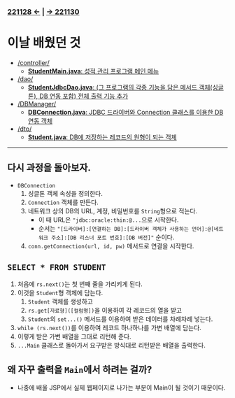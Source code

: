 ﻿### [221128 ←](/221125-221202_JAVA_AND_ORACLE/221128/) | [→ 221130](/221125-221202_JAVA_AND_ORACLE/221130/)

# 이날 배웠던 것

- [/controller/](/221125-221202_JAVA_AND_ORACLE/221129/javastudy/controller/)
    - [**StudentMain.java**: 성적 관리 프로그램 메인 메뉴](/221125-221202_JAVA_AND_ORACLE/221129/javastudy/controller/StudentMain.java)
- [/dao/](/221125-221202_JAVA_AND_ORACLE/221129/javastudy/dao/)
    - [**StudentJdbcDao.java**: (그 프로그램의 각종 기능을 담은 메서드 객체(싱글톤), DB 연동 포함) 전체 출력 기능 추가](/221125-221202_JAVA_AND_ORACLE/221129/javastudy/dao/StudentJdbcDao.java)
- [/DBManager/](/221125-221202_JAVA_AND_ORACLE/221129/javastudy/DBManager/)
    - [**DBConnection.java**: JDBC 드라이버와 Connection 클래스를 이용한 DB 연동 객체](/221125-221202_JAVA_AND_ORACLE/221129/javastudy/DBManager/DBConnection.java)
- [/dto/](/221125-221202_JAVA_AND_ORACLE/221129/javastudy/dto/)
    - [**Student.java**: DB에 저장하는 레코드의 원형이 되는 객체](/221125-221202_JAVA_AND_ORACLE/221129/javastudy/dto/Student.java)

---

## 다시 과정을 돌아보자.

- `DBConnection`
    1. 싱글톤 객체 속성을 정의한다.
    1. `Connection` 객체를 만든다.
    1. 네트워크 상의 DB의 URL, 계정, 비밀번호를 `String`형으로 적는다.
        - 이 때 URL은 `"jdbc:oracle:thin:@...`으로 시작한다.
        - 순서는 `"[드라이버]:[연결하는 DB]:[드라이버 객체가 사용하는 언어]:@[네트워크 주소]:[DB 리스너 포트 번호]:[DB 버전]"` 순이다.
    1. `conn.getConnection(url, id, pw)` 메서드로 연결을 시작한다.

## `SELECT * FROM STUDENT`

1. 처음에 `rs.next()`는 첫 번째 줄을 가리키게 된다.
1. 이것을 `Student`형 객체에 담는다.
    1. `Student` 객체를 생성하고
    1. `rs.get[자료형]([컬럼명])`을 이용하여 각 레코드의 열을 받고
    1. `Student`의 `set...()` 메서드를 이용하여 받은 데이터를 차례차례 넣는다.
1. `while (rs.next())`를 이용하여 레코드 하나하나를 가변 배열에 담는다.
1. 이렇게 받은 가변 배열을 그대로 리턴해 준다.
1. `...Main` 클래스로 돌아가서 요구받은 방식대로 리턴받은 배열을 출력한다.

## 왜 자꾸 출력을 `Main`에서 하려는 걸까?

- 나중에 배울 JSP에서 실제 웹페이지로 나가는 부분이 Main이 될 것이기 때문이다.